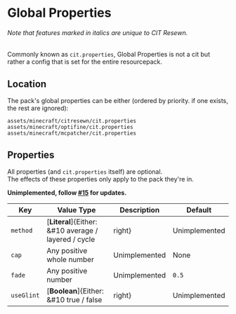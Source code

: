 # Global Properties
<h6>Note that features marked in <em>italics</em> are unique to CIT Resewn.</h6>

Commonly known as `cit.properties`, Global Properties is not a cit but rather a config that is set 
for the entire resourcepack.

## Location

The pack's global properties can be either (ordered by priority. if one exists, the rest are ignored):

`assets/minecraft/citresewn/cit.properties`  
`assets/minecraft/optifine/cit.properties`  
`assets/minecraft/mcpatcher/cit.properties`

## Properties

All properties (and `cit.properties` itself) are optional.  
The effects of these properties only apply to the pack they're in.

**Unimplemented, follow [#15](https://github.com/SHsuperCM/CITResewn/issues/15) for updates.**

| Key | Value Type | Description | Default |
| --- | --- | --- | --- |
| `method` | [**Literal**]{Either: &#10 average / layered / cycle|right} | Unimplemented | `average` |
| `cap` | Any positive whole number | Unimplemented | None |
| `fade` | Any positive number | Unimplemented | `0.5` |
| `useGlint` | [**Boolean**]{Either: &#10 true / false|right} | Unimplemented | `true` |